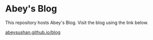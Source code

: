 # Abey's Blog

This repository hosts Abey's Blog. Visit the blog using the link below.

[abeysushan.github.io/blog](https://abeysushan.github.io/blog)
